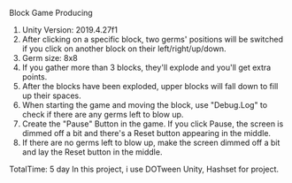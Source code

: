 Block Game Producing
1. Unity Version: 2019.4.27f1
2. After clicking on a specific block, two germs' positions will be switched if you click on another block on their left/right/up/down.
3. Germ size: 8x8
4. If you gather more than 3 blocks, they'll explode and you'll get extra points.
5. After the blocks have been exploded, upper blocks will fall down to fill up their spaces.
6. When starting the game and moving the block, use "Debug.Log" to check if there are any germs left to blow up.
7. Create the "Pause" Button in the game. If you click Pause, the screen is dimmed off a bit and there's a Reset button appearing in the middle.
8. If there are no germs left to blow up, make the screen dimmed off a bit and lay the Reset button in the middle.

TotalTime: 5 day
In this project, i use DOTween Unity, Hashset for project.
